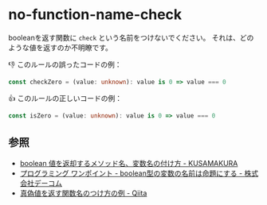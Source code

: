 # no-function-name-check

booleanを返す関数に `check` という名前をつけないでください。
それは、どのような値を返すのか不明瞭です。

:thumbsdown: このルールの誤ったコードの例：

```ts
const checkZero = (value: unknown): value is 0 => value === 0
```

:thumbsup: このルールの正しいコードの例：

```ts
const isZero = (value: unknown): value is 0 => value === 0
```

## 参照

- [boolean 値を返却するメソッド名、変数名の付け方 - KUSAMAKURA](https://kusamakura.hatenablog.com/entry/2016/03/03/boolean_%E5%80%A4%E3%82%92%E8%BF%94%E5%8D%B4%E3%81%99%E3%82%8B%E3%83%A1%E3%82%BD%E3%83%83%E3%83%89%E5%90%8D%E3%80%81%E5%A4%89%E6%95%B0%E5%90%8D%E3%81%AE%E4%BB%98%E3%81%91%E6%96%B9)
- [プログラミング ワンポイント - boolean型の変数の名前は命題にする - 株式会社デーコム](http://www.dcom-web.co.jp/technology/pgpoint1/)
- [真偽値を返す関数名のつけ方の例 - Qiita](https://qiita.com/munieru_jp/items/f66026060b7b5f0c3cbf)
